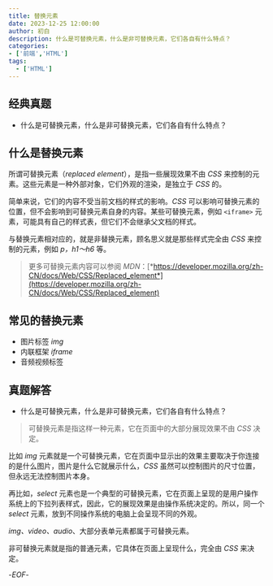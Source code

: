 ```yaml
---
title: 替换元素
date: 2023-12-25 12:00:00
author: 初白
description: 什么是可替换元素，什么是非可替换元素，它们各自有什么特点？
categories:
- ['前端','HTML']
tags:
  - ['HTML']
---
```


## 经典真题

- 什么是可替换元素，什么是非可替换元素，它们各自有什么特点？

## 什么是替换元素

所谓可替换元素（*replaced element*），是指一些展现效果不由 *CSS* 来控制的元素。这些元素是一种外部对象，它们外观的渲染，是独立于 *CSS* 的。

简单来说，它们的内容不受当前文档的样式的影响。*CSS* 可以影响可替换元素的位置，但不会影响到可替换元素自身的内容。某些可替换元素，例如 `<iframe>` 元素，可能具有自己的样式表，但它们不会继承父文档的样式。

与替换元素相对应的，就是非替换元素，顾名思义就是那些样式完全由 *CSS* 来控制的元素，例如 *p，h1～h6* 等。

> 更多可替换元素内容可以参阅 *MDN*：[*https://developer.mozilla.org/zh-CN/docs/Web/CSS/Replaced_element*](https://developer.mozilla.org/zh-CN/docs/Web/CSS/Replaced_element)

## 常见的替换元素

- 图片标签 *img*
- 内联框架 *iframe*
- 音频视频标签

## 真题解答

- 什么是可替换元素，什么是非可替换元素，它们各自有什么特点？

> 可替换元素是指这样一种元素，它在页面中的大部分展现效果不由 *CSS* 决定。

比如 *img* 元素就是一个可替换元素，它在页面中显示出的效果主要取决于你连接的是什么图片，图片是什么它就展示什么，*CSS* 虽然可以控制图片的尺寸位置，但永远无法控制图片本身。

再比如，*select* 元素也是一个典型的可替换元素，它在页面上呈现的是用户操作系统上的下拉列表样式，因此，它的展现效果是由操作系统决定的。所以，同一个 *select* 元素，放到不同操作系统的电脑上会呈现不同的外观。

*img、video、audio*、大部分表单元素都属于可替换元素。

非可替换元素就是指的普通元素，它具体在页面上呈现什么，完全由 *CSS* 来决定。

-*EOF*-